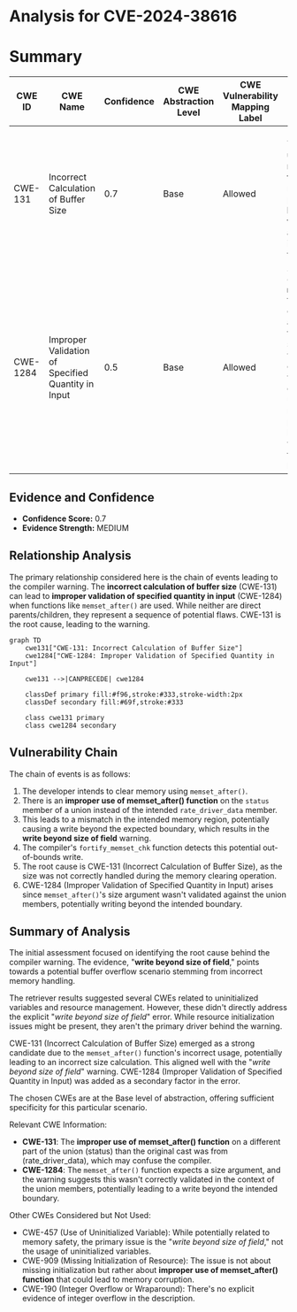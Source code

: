 # Analysis for CVE-2024-38616

# Summary
| CWE ID | CWE Name | Confidence | CWE Abstraction Level | CWE Vulnerability Mapping Label | CWE-Vulnerability Mapping Notes |
|---|---|---|---|---|---|
| CWE-131 | Incorrect Calculation of Buffer Size | 0.7 | Base | Allowed | Primary CWE. The **improper use of memset_after() function** resulted in a potential **write beyond size of field**, indicating a calculation issue related to the buffer size. |
| CWE-1284 | Improper Validation of Specified Quantity in Input | 0.5 | Base | Allowed | Secondary CWE. The `memset_after()` function expects a size argument, and the warning suggests this wasn't correctly validated in the context of the union members, potentially leading to a write beyond the intended boundary. |

## Evidence and Confidence

*   **Confidence Score:** 0.7
*   **Evidence Strength:** MEDIUM

## Relationship Analysis
The primary relationship considered here is the chain of events leading to the compiler warning. The **incorrect calculation of buffer size** (CWE-131) can lead to **improper validation of specified quantity in input** (CWE-1284) when functions like `memset_after()` are used. While neither are direct parents/children, they represent a sequence of potential flaws. CWE-131 is the root cause, leading to the warning.

```mermaid
graph TD
    cwe131["CWE-131: Incorrect Calculation of Buffer Size"]
    cwe1284["CWE-1284: Improper Validation of Specified Quantity in Input"]
    
    cwe131 -->|CANPRECEDE| cwe1284

    classDef primary fill:#f96,stroke:#333,stroke-width:2px
    classDef secondary fill:#69f,stroke:#333
    
    class cwe131 primary
    class cwe1284 secondary
```

## Vulnerability Chain
The chain of events is as follows:
1.  The developer intends to clear memory using `memset_after()`.
2.  There is an **improper use of memset_after() function** on the `status` member of a union instead of the intended `rate_driver_data` member.
3.  This leads to a mismatch in the intended memory region, potentially causing a write beyond the expected boundary, which results in the **write beyond size of field** warning.
4.  The compiler's `fortify_memset_chk` function detects this potential out-of-bounds write.
5.  The root cause is CWE-131 (Incorrect Calculation of Buffer Size), as the size was not correctly handled during the memory clearing operation.
6.  CWE-1284 (Improper Validation of Specified Quantity in Input) arises since `memset_after()`'s size argument wasn't validated against the union members, potentially writing beyond the intended boundary.

## Summary of Analysis
The initial assessment focused on identifying the root cause behind the compiler warning. The evidence, "**write beyond size of field**," points towards a potential buffer overflow scenario stemming from incorrect memory handling.

The retriever results suggested several CWEs related to uninitialized variables and resource management. However, these didn't directly address the explicit "*write beyond size of field*" error. While resource initialization issues might be present, they aren't the primary driver behind the warning.

CWE-131 (Incorrect Calculation of Buffer Size) emerged as a strong candidate due to the `memset_after()` function's incorrect usage, potentially leading to an incorrect size calculation. This aligned well with the "*write beyond size of field*" warning. CWE-1284 (Improper Validation of Specified Quantity in Input) was added as a secondary factor in the error.

The chosen CWEs are at the Base level of abstraction, offering sufficient specificity for this particular scenario.

Relevant CWE Information:
*   **CWE-131**: The **improper use of memset_after() function** on a different part of the union (status) than the original cast was from (rate_driver_data), which may confuse the compiler.
*   **CWE-1284**: The `memset_after()` function expects a size argument, and the warning suggests this wasn't correctly validated in the context of the union members, potentially leading to a write beyond the intended boundary.

Other CWEs Considered but Not Used:
*   CWE-457 (Use of Uninitialized Variable): While potentially related to memory safety, the primary issue is the "*write beyond size of field*," not the usage of uninitialized variables.
*   CWE-909 (Missing Initialization of Resource): The issue is not about missing initialization but rather about **improper use of memset_after() function** that could lead to memory corruption.
*   CWE-190 (Integer Overflow or Wraparound): There's no explicit evidence of integer overflow in the description.